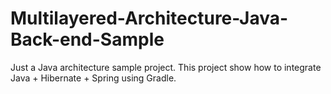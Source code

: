 # Multilayered-Architecture-Java-Back-end-Sample
Just a Java architecture sample project. This project show how to integrate Java + Hibernate + Spring using Gradle.
